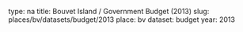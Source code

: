 type: na
title: Bouvet Island / Government Budget (2013)
slug: places/bv/datasets/budget/2013
place: bv
dataset: budget
year: 2013
